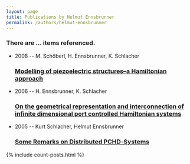 ```yaml
---
layout: page
title: Publications by Helmut Ennsbrunner
permalink: /authors/helmut-ennsbrunner
---
```


<h3 id="number-posts">There are ... items referenced.</h3>
<ul class="post-list">
<li><span class='post-meta'>2008 -- M. Schöberl, H. Ennsbrunner, K. Schlacher</span><h3><a class='post-link' href="{{ site.baseurl }}/modelling-of-piezoelectric-structures-a-hamiltonian-approach">Modelling of piezoelectric structures–a Hamiltonian approach</a></h3></li>
<li><span class='post-meta'>2006 -- H. Ennsbrunner, K. Schlacher</span><h3><a class='post-link' href="{{ site.baseurl }}/on-the-geometrical-representation-and-interconnection-of-infinite-dimensional-port-controlled-hamiltonian-systems">On the geometrical representation and interconnection of infinite dimensional port controlled Hamiltonian systems</a></h3></li>
<li><span class='post-meta'>2005 -- Kurt Schlacher, Helmut Ennsbrunner</span><h3><a class='post-link' href="{{ site.baseurl }}/some-remarks-on-distributed-pchd-systems">Some Remarks on Distributed PCHD‐Systems</a></h3></li>

</ul>
{% include count-posts.html %}
